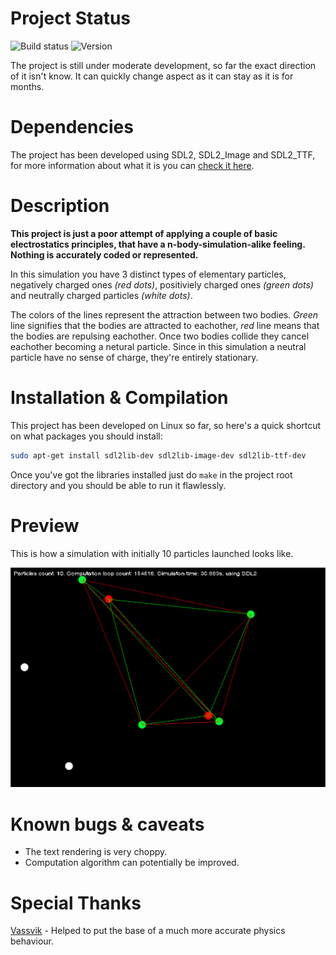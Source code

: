 # Project Status

![Build status](https://img.shields.io/badge/build-success-brightgreen.svg)
![Version](https://img.shields.io/badge/version-alpha--2-red.svg)

The project is still under moderate development, so far the exact direction of it isn't know. It can quickly change aspect as it can stay as it is for months.

# Dependencies

The project has been developed using SDL2, SDL2_Image and SDL2_TTF, for more information about what it is you can [check it here](https://www.libsdl.org/download-2.0.php).

# Description

**This project is just a poor attempt of applying a couple of basic electrostatics principles, that have a n-body-simulation-alike feeling. Nothing is accurately coded or represented.**

In this simulation you have 3 distinct types of elementary particles, negatively charged ones *(red dots)*, positiviely charged ones *(green dots)* and neutrally charged particles *(white dots)*.

The colors of the lines represent the attraction between two bodies. *Green* line signifies that the bodies are attracted to eachother, *red* line means that the bodies are repulsing eachother. Once two bodies collide they cancel eachother becoming a netural particle. Since in this simulation a neutral particle have no sense of charge, they're entirely stationary.

# Installation & Compilation

This project has been developed on Linux so far, so here's a quick shortcut on what packages you should install:

```bash
sudo apt-get install sdl2lib-dev sdl2lib-image-dev sdl2lib-ttf-dev
```

Once you've got the libraries installed just do `make` in the project root directory and you should be able to run it flawlessly.

# Preview

This is how a simulation with initially 10 particles launched looks like.

![Preview](repo/media/ss_nbody_sim_1.png)

# Known bugs & caveats

- The text rendering is very choppy.
- Computation algorithm can potentially be improved.

# Special Thanks

[Vassvik](https://twitter.com/vassvik) - Helped to put the base of a much more accurate physics behaviour.